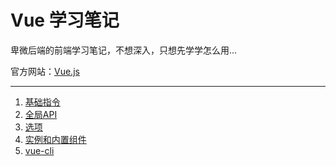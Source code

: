 # Vue 学习笔记

卑微后端的前端学习笔记，不想深入，只想先学学怎么用...

官方网站：[Vue.js](https://cn.vuejs.org/index.html)

---

1. [基础指令](notes/基础指令.md)
2. [全局API](notes/全局API.md)
3. [选项](notes/选项.md)
4. [实例和内置组件](notes/实例和内置组件.md)
5. [vue-cli](notes/vue-cli.md)

